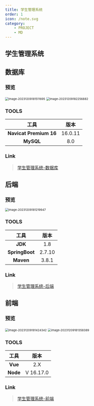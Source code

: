 ```yaml
---
title: 学生管理系统
order: 1
icon: /note.svg
category:
    - PROJECT
    - MD
---
```


## 学生管理系统

## 数据库

### 预览

<img src="https://jz-cbq-1311841992.cos.ap-beijing.myqcloud.com/images/image-20231209181511695.png" alt="image-20231209181511695" style="zoom:67%;" />

<img src="https://jz-cbq-1311841992.cos.ap-beijing.myqcloud.com/images/image-20231209182256882.png" alt="image-20231209182256882" style="zoom:67%;" />

### TOOLS

|           工具           |   版本    |
|:----------------------:|:-------:|
| **Navicat Premium 16** | 16.0.11 |
|       **MySQL**        |   8.0   |

### Link

> [学生管理系统-数据库](./project01-db.md)


## 后端

### 预览

<img src="https://jz-cbq-1311841992.cos.ap-beijing.myqcloud.com/images/image-20231209181219947.png" alt="image-20231209181219947" style="zoom:67%;" />

### TOOLS

|       工具       |   版本   |
|:--------------:|:------:|
|    **JDK**     |  1.8   |
| **SpringBoot** | 2.7.10 |
|   **Maven**    | 3.8.1  |

### Link

> [学生管理系统-后端](./projetc01-backend.md)

## 前端

### 预览

<img src="https://jz-cbq-1311841992.cos.ap-beijing.myqcloud.com/images/image-20231209181424342.png" alt="image-20231209181424342" style="zoom:67%;" />

<img src="https://jz-cbq-1311841992.cos.ap-beijing.myqcloud.com/images/image-20231209181358389.png" alt="image-20231209181358389" style="zoom: 67%;" />

### TOOLS

|   工具   |   版本    |
| :------: | :-------: |
| **Vue**  |    2.X    |
| **Node** | V 16.17.0 |

### Link

> [学生管理系统-前端](./project01-frontend.md)

